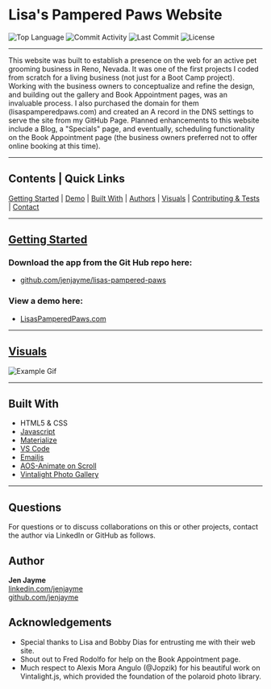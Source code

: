 # Lisa's Pampered Paws Website

![Top Language](https://img.shields.io/github/languages/top/jenjayme/lisas-pampered-paws)
![Commit Activity](https://img.shields.io/github/commit-activity/m/jenjayme/lisas-pampered-paws)
![Last Commit](https://img.shields.io/github/last-commit/jenjayme/lisas-pampered-paws)
![License](https://img.shields.io/github/license/jenjayme/lisas-pampered-paws)
<hr>

This website was built to establish a presence on the web for an active pet grooming business in Reno, Nevada.  It was one of the first projects I coded from scratch for a living business (not just for a Boot Camp project).  Working with the business owners to conceptualize and refine the design, and building out the gallery and Book Appointment pages, was an invaluable process.  I also purchased the domain for them  (lisaspamperedpaws.com) and created an A record in the DNS settings to serve the site from my GitHub Page.  Planned enhancements to this website include a Blog, a "Specials" page, and eventually, scheduling functionality on the Book Appointment page (the business owners preferred not to offer online booking at this time).

<hr>

## Contents | Quick Links
[Getting Started](#start)     |     [Demo](#demo)     |     [Built With](#built)     |     [Authors](#author)     |     [Visuals](#visuals)     |     [Contributing & Tests](Contributing.md)     |     [Contact](#contact)

<hr>

## [Getting Started](#start)

### Download the app from the Git Hub repo here:
* [github.com/jenjayme/lisas-pampered-paws](https://github.com/jenjayme/lisas-pampered-paws)

### <a id="demo">View a demo here:</a> 
* [LisasPamperedPaws.com](lisaspamperedpaws.com/#demo)
<hr>

## [Visuals](#visuals)


![Example Gif](./images/example.gif)

<hr>

## <a id="built">Built With</a>
* HTML5 & CSS
* [Javascript](https://www.javascript.com/)
* [Materialize](https://materializecss.com/)
* [VS Code](https://code.visualstudio.com/)
* [Emailjs](https://www.emailjs.com/)
* [AOS-Animate on Scroll](https://michalsnik.github.io/aos/)
* [Vintalight Photo Gallery](https://codepen.io/Jopzik/pen/zZeqRz)

<hr>

## <a id="contact">Questions</a>
For questions or to discuss collaborations on this or other projects, contact the author via LinkedIn or GitHub as follows.

## <a id="author">Author</a>

**Jen Jayme**<br>
[linkedin.com/jenjayme](https://www.linkedin.com/in/jenjayme)<br>
[github.com/jenjayme](https://github.com/JenJayme)


## Acknowledgements
* Special thanks to Lisa and Bobby Dias for entrusting me with their web site.
* Shout out to Fred Rodolfo for help on the Book Appointment page.
* Much respect to Alexis Mora Angulo (@Jopzik) for his beautiful work on Vintalight.js, which provided the foundation of the polaroid photo library.